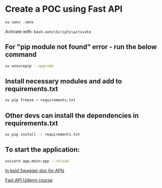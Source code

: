 # Create a POC using Fast API

```bash
uv venv .venv
```

Activate with: `bash.venv\Scripts\activate`

## For "pip module not found" error - run the below command

```bash
uv ensurepip --upgrade
```

## Install necessary modules and add to requirements.txt

```bash
uv pip freeze > requirements.txt
```

## Other devs can install the dependencies in requirements.txt

```bash
uv pip install -r requirements.txt
```

## To start the application:

```bash
uvicorn app.main:app --reload
```

[In buid Swagger doc for APIs](http://localhost:8000/docs)

[Fast API Udemy course](https://cognizant.udemy.com/course/fastapi-the-complete-course/learn/lecture/29025340#overview)
